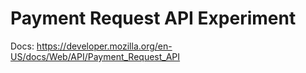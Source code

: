 # Payment Request API Experiment

Docs: https://developer.mozilla.org/en-US/docs/Web/API/Payment_Request_API